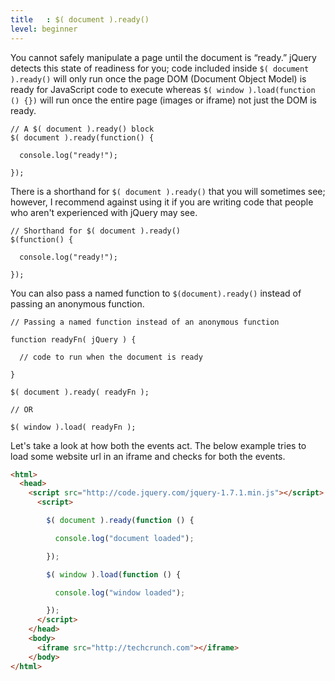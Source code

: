 ```yaml
---
title   : $( document ).ready()
level: beginner
---
```

You cannot safely manipulate a page until the document is “ready.”
jQuery detects this state of readiness for you; code included inside
`$( document ).ready()` will only run once the page DOM (Document Object Model) is ready for JavaScript code to execute
whereas `$( window ).load(function () {})` will run once the entire page (images or iframe) not just the DOM is ready.

```
// A $( document ).ready() block
$( document ).ready(function() {

  console.log("ready!");

});
```

There is a shorthand for `$( document ).ready()` that you will sometimes see; however,
I recommend against using it if you are writing code that people who aren't experienced
with jQuery may see.

```
// Shorthand for $( document ).ready()
$(function() {

  console.log("ready!");

});
```

You can also pass a named function to `$(document).ready()` instead of passing an anonymous function.

```
// Passing a named function instead of an anonymous function

function readyFn( jQuery ) {

  // code to run when the document is ready

}

$( document ).ready( readyFn );

// OR

$( window ).load( readyFn );
```

Let's take a look at how both the events act. The below example tries to load some website url in an iframe and checks for both the events.
``` html
<html>
  <head>
    <script src="http://code.jquery.com/jquery-1.7.1.min.js"></script>
      <script>

        $( document ).ready(function () {

          console.log("document loaded");

        });

        $( window ).load(function () {

          console.log("window loaded");

        });
      </script>
    </head>
    <body>
      <iframe src="http://techcrunch.com"></iframe>
    </body>
</html>
```
